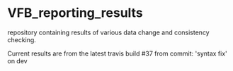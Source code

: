 # VFB_reporting_results
repository containing results of various data change and consistency checking.

 Current results are from the latest travis build #37 from commit: 'syntax fix' on dev
